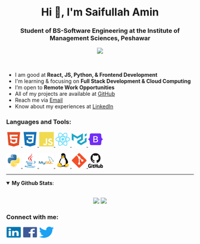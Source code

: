 <h1 align="center">Hi 👋, I'm Saifullah Amin</h1>
<h3 align="center">Student of BS-Software Engineering at the Institute of Management Sciences, Peshawar</h3>
<p align="center"> <img src="https://komarev.com/ghpvc/?username=saifullahamin&label=Profile%20views&color=red&style=flat" /></p>
<br>

- I am good at **React, JS, Python, & Frontend Development**
- I'm learning & focusing on **Full Stack Development & Cloud Computing**
- I’m open to **Remote Work Opportunities**
- All of my projects are available at [GitHub](https://github.com/saifullahamin/repositories)
- Reach me via [Email](mailto:saifullahaminkhan@gmail.com)
- Know about my experiences at [LinkedIn](https://linkedin.com/in/saifullah-amin)


<h3 align="left">Languages and Tools:</h3>

<p align="left"> 

<a href="https://www.w3.org/html/" target="_blank"> <img src="https://github.com/devicons/devicon/blob/master/icons/html5/html5-plain.svg" alt="html5" width="40" height="40"/> </a>
<a href="https://www.w3schools.com/css/" target="_blank"> <img src="https://github.com/devicons/devicon/blob/master/icons/css3/css3-plain.svg" alt="css3" width="40" height="40"/> </a> 
<a href="https://developer.mozilla.org/en-US/docs/Web/JavaScript" target="_blank"> <img src="https://github.com/devicons/devicon/blob/master/icons/javascript/javascript-plain.svg" alt="javascript" width="40" height="40"/> </a> 
<a href="https://reactjs.org/" target="_blank"> <img src="https://github.com/devicons/devicon/blob/master/icons/react/react-original.svg" alt="react" width="40" height="40"/> </a>
<a href="https://www.material-ui.com" target="_blank"> <img src="https://github.com/devicons/devicon/blob/master/icons/materialui/materialui-plain.svg" alt="material ui" width="40" height="40"/> </a> 
<a href="https://getbootstrap.com/" target="_blank"> <img src="https://github.com/devicons/devicon/blob/master/icons/bootstrap/bootstrap-plain.svg" alt="bootstrap" width="40" height="40"/> </a> 

<a href="https://www.python.org" target="_blank"> <img src="https://github.com/devicons/devicon/blob/master/icons/python/python-original.svg" alt="python" width="40" height="40"/> </a> 
<a href="https://www.java.com" target="_blank"> <img src="https://github.com/devicons/devicon/blob/master/icons/java/java-original.svg" alt="java" width="40" height="40"/> </a>
<a href="https://www.mysql.com/" target="_blank"> <img src="https://github.com/devicons/devicon/blob/master/icons/mysql/mysql-original-wordmark.svg" alt="mysql" width="40" height="40"/> </a> 
<a href="https://www.linux.org/" target="_blank"> <img src="https://github.com/devicons/devicon/blob/master/icons/linux/linux-original.svg" alt="linux" width="40" height="40"/> </a> 
<a href="https://git-scm.com/" target="_blank"> <img src="https://github.com/devicons/devicon/blob/master/icons/git/git-plain.svg" alt="git" width="40" height="40"/> </a> 
<a href="https://www.github.com/" target="_blank"> <img src="https://github.com/devicons/devicon/blob/master/icons/github/github-original-wordmark.svg" alt="github" width="40" height="40"/> </a> 
</p>

---
<details open>
 <summary><b>My Github Stats</b>: </summary>
<br>
<p align = "center">
  <img src = "https://github-readme-stats.vercel.app/api?username=saifullahamin&show_icons=true&theme=tokyonight&line_height=27">
  <img src = "https://github-readme-stats.vercel.app/api/top-langs/?username=saifullahamin&hide=css,html&theme=tokyonight">
</p>
</details>

 
 <p align="left">
<h3 align="left">Connect with me:</h3>
<a href="https://linkedin.com/in/saifullah-amin" target="_blank"><img align="center" src="https://github.com/devicons/devicon/blob/master/icons/linkedin/linkedin-original.svg" alt="saifullahamin" height="30" width="40" /></a>
<a href="https://fb.com/saifullahaminkhan" target="_blank"><img align="center" src="https://github.com/devicons/devicon/blob/master/icons/facebook/facebook-original.svg" alt="saifullahamin" height="30" width="40" /></a>
<a href="https://twitter.com/saifullah_amin_" target="_blank"><img align="center" src="https://github.com/devicons/devicon/blob/master/icons/twitter/twitter-original.svg" alt="saifullahamin" height="30" width="40" /></a>
</p>
